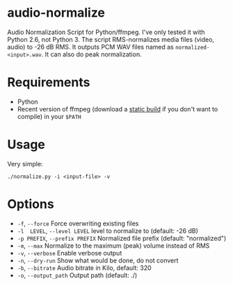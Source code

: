 audio-normalize
===============

Audio Normalization Script for Python/ffmpeg. I've only tested it with Python 2.6, not Python 3.
The script RMS-normalizes media files (video, audio) to -26 dB RMS. It outputs PCM WAV files named as `normalized-<input>.wav`. It can also do peak normalization.

Requirements
============

* Python
* Recent version of ffmpeg (download a [static build](http://ffmpeg.org/download.html) if you don't want to compile) in your `$PATH`

Usage
=====

Very simple:

    ./normalize.py -i <input-file> -v

Options
=======

- `-f`, `--force`                Force overwriting existing files
- `-l  LEVEL`, `--level LEVEL`   level to normalize to (default: -26 dB)
- `-p PREFIX`, `--prefix PREFIX` Normalized file prefix (default: "normalized")
- `-m`, `--max`                  Normalize to the maximum (peak) volume instead of RMS
- `-v`, `--verbose`              Enable verbose output
- `-n`, `--dry-run`              Show what would be done, do not convert
- `-b`, `--bitrate`              Audio bitrate in Kilo, default: 320
- `-o`, `--output_path`          Output path (default: ./)


